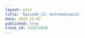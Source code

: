 ```yaml
---
layout: post
title: 'Episode 21: Achromatopsia'
date: 2015-12-07
published: true
track_id: 232672828
---
```

<div class='list post-player' track='{{page.track_id}}'></div>